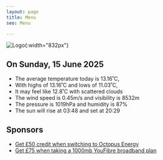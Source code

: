 ```yaml
---
layout: page
title: Menu
seo: Menu

---
```


![Logo](/images/logo.jpg){:width="832px"}

<!-- weather_marker starts -->
## On Sunday, 15 June 2025

- The average temperature today is 13.16˚C,
- With highs of 13.16˚C and lows of 11.03˚C,
- It may feel like 12.8˚C with scattered clouds
- The wind speed is 0.45m/s and visibility is 8532m
- The pressure is 1019hPa and humidity is 87%
- The sun will rise at 03:48 and set at 20:29

<!-- weather_marker ends -->

## Sponsors

- [Get £50 credit when switching to Octopus Energy](https://bit.ly/3oD1nnS)
- [Get £75 when taking a 1000mb YouFibre broadband plan](https://aklam.io/91zWhU?)
